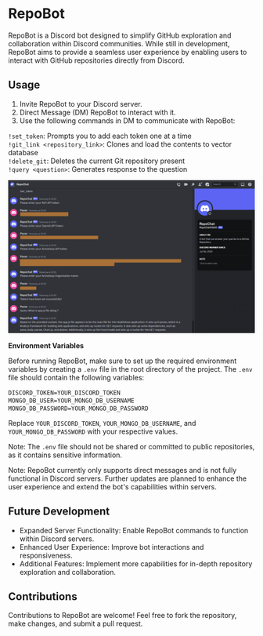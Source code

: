 # RepoBot

RepoBot is a Discord bot designed to simplify GitHub exploration and collaboration within Discord communities. While still in development, RepoBot aims to provide a seamless user experience by enabling users to interact with GitHub repositories directly from Discord.

## Usage

1. Invite RepoBot to your Discord server.
2. Direct Message (DM) RepoBot to interact with it.
3. Use the following commands in DM to communicate with RepoBot:

`!set_token`: Prompts you to add each token one at a time  
`!git_link <repository_link>`: Clones and load the contents to vector database  
`!delete_git`: Deletes the current Git repository present  
`!query <question>`: Generates response to the question  

![Bot Workflow](bot_workflow.png)


**Environment Variables**

Before running RepoBot, make sure to set up the required environment variables by creating a `.env` file in the root directory of the project. The `.env` file should contain the following variables:

```
DISCORD_TOKEN=YOUR_DISCORD_TOKEN
MONGO_DB_USER=YOUR_MONGO_DB_USERNAME
MONGO_DB_PASSWORD=YOUR_MONGO_DB_PASSWORD
```

Replace `YOUR_DISCORD_TOKEN`, `YOUR_MONGO_DB_USERNAME`, and `YOUR_MONGO_DB_PASSWORD` with your respective values.

Note: The `.env` file should not be shared or committed to public repositories, as it contains sensitive information.

Note: RepoBot currently only supports direct messages and is not fully functional in Discord servers. Further updates are planned to enhance the user experience and extend the bot's capabilities within servers.

## Future Development
- Expanded Server Functionality: Enable RepoBot commands to function within Discord servers.
- Enhanced User Experience: Improve bot interactions and responsiveness.
- Additional Features: Implement more capabilities for in-depth repository exploration and collaboration.

## Contributions
Contributions to RepoBot are welcome! Feel free to fork the repository, make changes, and submit a pull request.